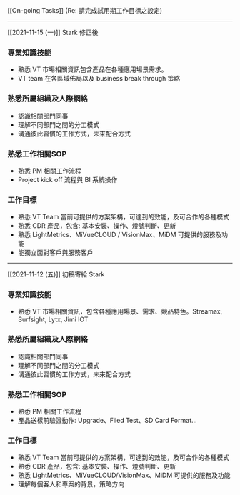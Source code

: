 [[On-going Tasks]]
(Re: 請完成試用期工作目標之設定)

---

[[2021-11-15 (一)]] Stark 修正後

### 專業知識技能
- 熟悉 VT 市場相關資訊包含產品在各種應用場景需求。
- VT team 在各區域佈局以及 business break through 策略
### 熟悉所屬組織及人際網絡
- 認識相關部門同事
- 理解不同部門之間的分工模式
- 溝通彼此習慣的工作方式，未來配合方式
### 熟悉工作相關SOP
- 熟悉 PM 相關工作流程
- Project kick off 流程與 BI 系統操作
### 工作目標
- 熟悉 VT Team 當前可提供的方案架構，可達到的效能，及可合作的各種模式
- 熟悉 CDR 產品，包含: 基本安裝、操作、燈號判斷、更新
- 熟悉 LightMetrics、MiVueCLOUD / VisionMax、MiDM 可提供的服務及功能
- 能獨立面對客戶與服務客戶



---

[[2021-11-12 (五)]] 初稿寄給 Stark

### 專業知識技能
 - 熟悉 VT 市場相關資訊，包含各種應用場景、需求、競品特色。Streamax, Surfsight, Lytx, Jimi IOT

### 熟悉所屬組織及人際網絡
 - 認識相關部門同事
 - 理解不同部門之間的分工模式
 - 溝通彼此習慣的工作方式，未來配合方式

### 熟悉工作相關SOP
 - 熟悉 PM 相關工作流程
 - 產品送樣前驗證動作: Upgrade、Filed Test、SD Card Format…

### 工作目標
- 熟悉 VT Team 當前可提供的方案架構，可達到的效能，及可合作的各種模式
- 熟悉 CDR 產品，包含: 基本安裝、操作、燈號判斷、更新
- 熟悉 LightMetrics、MiVueCLOUD/VisionMax、MiDM 可提供的服務及功能
- 理解每個客人和專案的背景，策略方向

